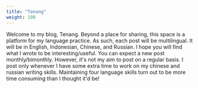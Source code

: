 ```yaml
---
title: "Tenang"
weight: 100
---
```


Welcome to my blog, Tenang. Beyond a place for sharing, this space is a platform for my language practice. As such, each post will be multilingual. It will be in English, Indonesian, Chinese, and Russian. I hope you will find what I wrote to be interesting/useful. You can expect a new post monthly/bimonthly. However, it's not my aim to post on a regular basis. I post only whenever I have some extra time to work on my chinese and russian writing skills. Maintaining four language skills turn out to be more time consuming than I thought it'd be!